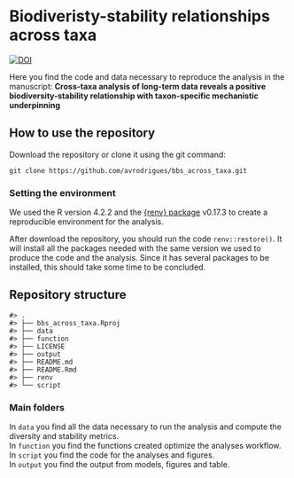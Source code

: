 
<!-- README.md is generated from README.Rmd. Please edit that file -->

# Biodiveristy-stability relationships across taxa

<!-- badges: start -->

[![DOI](https://zenodo.org/badge/DOI/10.5281/zenodo.13885254.svg)](https://doi.org/10.5281/zenodo.13885254)
<!-- badges: end -->

Here you find the code and data necessary to reproduce the analysis in
the manuscript: **Cross-taxa analysis of long-term data reveals a
positive biodiversity-stability relationship with taxon-specific
mechanistic underpinning**

## How to use the repository

Download the repository or clone it using the git command:

`git clone https://github.com/avrodrigues/bbs_across_taxa.git`

### Setting the environment

We used the R version 4.2.2 and the [{renv}
package](https://rstudio.github.io/renv/index.html) v0.17.3 to create a
reproducible environment for the analysis.

After download the repository, you should run the code
`renv::restore()`. It will install all the packages needed with the same
version we used to produce the code and the analysis. Since it has
several packages to be installed, this should take some time to be
concluded.

## Repository structure

    #> .
    #> ├── bbs_across_taxa.Rproj
    #> ├── data
    #> ├── function
    #> ├── LICENSE
    #> ├── output
    #> ├── README.md
    #> ├── README.Rmd
    #> ├── renv
    #> └── script

### Main folders

In `data` you find all the data necessary to run the analysis and
compute the diversity and stability metrics.  
In `function` you find the functions created optimize the analyses
workflow.  
In `script` you find the code for the analyses and figures.  
In `output` you find the output from models, figures and table.
